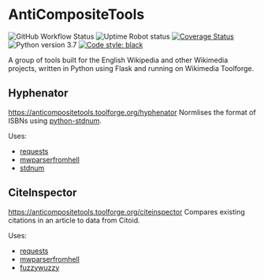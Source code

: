 # AntiCompositeTools
![GitHub Workflow Status](https://img.shields.io/github/workflow/status/AntiCompositeNumber/anticompositetools/Python%20application)
![Uptime Robot status](https://img.shields.io/uptimerobot/status/m783972628-037856cb670609254a10c883?label=website%20status)
[![Coverage Status](https://coveralls.io/repos/github/AntiCompositeNumber/anticompositetools/badge.svg?branch=master)](https://coveralls.io/github/AntiCompositeNumber/anticompositetools?branch=master)
![Python version 3.7](https://img.shields.io/badge/python-v3.7-blue)
[![Code style: black](https://img.shields.io/badge/code%20style-black-000000.svg)](https://github.com/psf/black)

A group of tools built for the English Wikipedia and other Wikimedia projects, written in Python using Flask and running on Wikimedia Toolforge.

## Hyphenator
https://anticompositetools.toolforge.org/hyphenator
Normlises the format of ISBNs using [python-stdnum](https://arthurdejong.org/python-stdnum/).

Uses:
* [requests](https://2.python-requests.org/en/master/)
* [mwparserfromhell](https://github.com/earwig/mwparserfromhell)
* [stdnum](https://github.com/arthurdejong/python-stdnum)

## CiteInspector
https://anticompositetools.toolforge.org/citeinspector
Compares existing citations in an article to data from Citoid.

Uses:
* [requests](https://2.python-requests.org/en/master/)
* [mwparserfromhell](https://github.com/earwig/mwparserfromhell)
* [fuzzywuzzy](https://github.com/seatgeek/fuzzywuzzy) 
